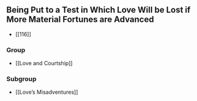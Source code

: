 ## Being Put to a Test in Which Love Will be Lost if More Material Fortunes are Advanced

- [[116]]

### Group
- [[Love and Courtship]]

### Subgroup
- [[Love’s Misadventures]]

